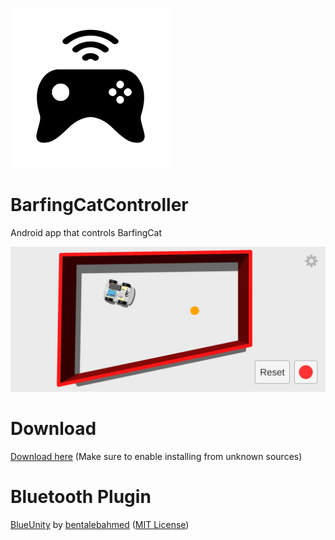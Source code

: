 ![alt text](https://github.com/cyberrex5/BarfingCatController/blob/main/icon-256.png)
# BarfingCatController
Android app that controls BarfingCat

![alt text](https://github.com/cyberrex5/BarfingCatController/blob/main/screenshot.jpg)

# Download
[Download here](https://github.com/cyberrex5/BarfingCatController/releases/latest) (Make sure to enable installing from unknown sources)

# Bluetooth Plugin
[BlueUnity](https://github.com/bentalebahmed/BlueUnity) by [bentalebahmed](https://github.com/bentalebahmed) ([MIT License](https://github.com/bentalebahmed/BlueUnity/blob/master/LICENSE))
